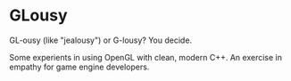 # GLousy

GL-ousy (like "jealousy") or G-lousy? You decide.

Some experients in using OpenGL with clean, modern C++. An exercise in empathy for game engine developers.
